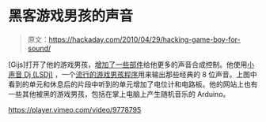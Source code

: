 # 黑客游戏男孩的声音

> 原文：<https://hackaday.com/2010/04/29/hacking-game-boy-for-sound/>

[Gijs]打开了他的游戏男孩，[增加了一些部件](http://gieskes.nl/undefined/prepared-gameboy/?f=envelope)给他更多的声音合成控制。他使用[小声音 Dj (LSDj)](http://www.littlesounddj.com/lsd/) ，一个[流行的游戏男孩程序](http://hackaday.com/2008/08/18/blip-festival-reformat-the-planet/)用来输出那些经典的 8 位声音。上图中看到的单元和休息后的片段中听到的单元增加了电位计和电路板。他的网站上也有一些其他被黑的游戏男孩，包括在掌上电脑上产生随机音乐的 Arduino。

<https://player.vimeo.com/video/9778795>

</div> </body> </html>